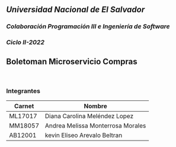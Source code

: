 ## *Universidad Nacional de El Salvador*
### _Colaboración Programación III e Ingeniería de Software_
### _Ciclo II-2022_
## **Boletoman Microservicio Compras**
<br>

### Integrantes

| __Carnet__ | __Nombre__                     |
| ---------- | -------------------------------| 
| ML17017 | Diana Carolina Meléndez Lopez     | 
| MM18057 | Andrea Melissa Monterrosa Morales | 
| AB12001 | kevin Eliseo Arevalo Beltran      | 
